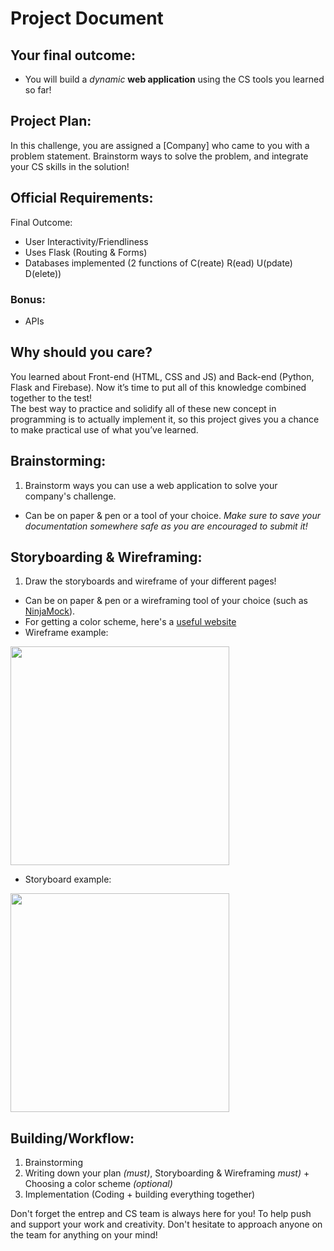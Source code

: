 # Project Document



## Your final outcome:
- You will build a *dynamic* **web application** using the CS tools you learned so far!


## Project Plan:
In this challenge, you are assigned a [Company] who came to you with a problem statement. Brainstorm ways to solve the problem, and integrate your CS skills in the solution!  


## Official Requirements:
Final Outcome:
- User Interactivity/Friendliness 
- Uses Flask (Routing & Forms)
- Databases implemented (2 functions of C(reate) R(ead) U(pdate) D(elete))


### Bonus:
- APIs



## Why should you care?
You learned about Front-end (HTML, CSS and JS) and Back-end (Python, Flask and Firebase). Now it’s time to put all of this knowledge combined together to the test!  
The best way to practice and solidify all of these new concept in programming is to actually implement it, so this project gives you a chance to make practical use of what you’ve learned.


## Brainstorming:  
1. Brainstorm ways you can use a web application to solve your company's challenge.
- Can be on paper & pen or a tool of your choice. *Make sure to save your documentation somewhere safe as you are encouraged to submit it!*

## Storyboarding & Wireframing:
1. Draw the storyboards and wireframe of your different pages!  
- Can be on paper & pen or a wireframing tool of your choice (such as [NinjaMock](https://ninjamock.com/)).
- For getting a color scheme, here's a [useful website](https://coolors.co/)  
- Wireframe example:
<img src="https://lh3.googleusercontent.com/7lqo2S5GBmY2UITQFdUeSVWR0XAche0gWqcqvkxJhdHAUCnHHDt4WfpHnhmYOqxQBsOCiFp88EMtnaNJ6uQ6TYEvvuEP2UKakQPjoQlH2ZTDeyzHfdwI1pXNQ2-xVGjlC2KAs4Z8mg" width="350">  

- Storyboard example:  
<img src="https://i.pinimg.com/originals/16/99/80/169980c1c89268b8e6b8a506e5bfee91.jpg" width="350">


## Building/Workflow:
1. Brainstorming
2. Writing down your plan *(must)*, Storyboarding & Wireframing *must)* + Choosing a color scheme *(optional)*
3. Implementation (Coding + building everything together)
  



Don't forget the entrep and CS team is always here for you! To help push and support your work and creativity. Don't hesitate to approach anyone on the team for anything on your mind!
